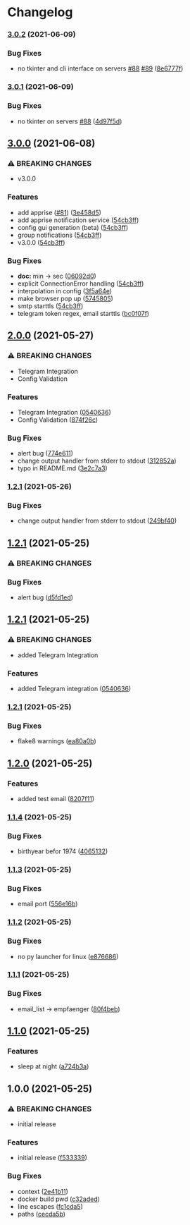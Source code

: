 # Changelog

### [3.0.2](https://www.github.com/sibalzer/impfbot/compare/v3.0.1...v3.0.2) (2021-06-09)


### Bug Fixes

* no tkinter and cli interface on servers [#88](https://www.github.com/sibalzer/impfbot/issues/88) [#89](https://www.github.com/sibalzer/impfbot/issues/89) ([8e6777f](https://www.github.com/sibalzer/impfbot/commit/8e6777f65aa7646dcde350fc7fb71789b4e5c6a9))

### [3.0.1](https://www.github.com/sibalzer/impfbot/compare/v3.0.0...v3.0.1) (2021-06-09)


### Bug Fixes

* no tkinter on servers [#88](https://www.github.com/sibalzer/impfbot/issues/88) ([4d97f5d](https://www.github.com/sibalzer/impfbot/commit/4d97f5d7334d302605affbb5a514677656e94d31))

## [3.0.0](https://www.github.com/sibalzer/impfbot/compare/v2.0.0...v3.0.0) (2021-06-08)


### ⚠ BREAKING CHANGES

* v3.0.0

### Features

* add apprise ([#81](https://www.github.com/sibalzer/impfbot/issues/81)) ([3e458d5](https://www.github.com/sibalzer/impfbot/commit/3e458d5ecb864098cb613079a4f0570ef78e37fa))
* add apprise notification service ([54cb3ff](https://www.github.com/sibalzer/impfbot/commit/54cb3ff6c7af8b83dfca8f452ad5a7507d388e46))
* config gui generation (beta) ([54cb3ff](https://www.github.com/sibalzer/impfbot/commit/54cb3ff6c7af8b83dfca8f452ad5a7507d388e46))
* group notifications ([54cb3ff](https://www.github.com/sibalzer/impfbot/commit/54cb3ff6c7af8b83dfca8f452ad5a7507d388e46))
* v3.0.0 ([54cb3ff](https://www.github.com/sibalzer/impfbot/commit/54cb3ff6c7af8b83dfca8f452ad5a7507d388e46))


### Bug Fixes

* **doc:** min -> sec ([06092d0](https://www.github.com/sibalzer/impfbot/commit/06092d056d4a5150fef0d635a629f5e4c09b3815))
* explicit ConnectionError handling ([54cb3ff](https://www.github.com/sibalzer/impfbot/commit/54cb3ff6c7af8b83dfca8f452ad5a7507d388e46))
* interpolation in config ([3f5a64e](https://www.github.com/sibalzer/impfbot/commit/3f5a64e4804fe7a8341963d5c123357185a20dbb))
* make browser pop up ([5745805](https://www.github.com/sibalzer/impfbot/commit/57458058c66a2e8b30b91c6eeca78f906c180baf))
* smtp starttls ([54cb3ff](https://www.github.com/sibalzer/impfbot/commit/54cb3ff6c7af8b83dfca8f452ad5a7507d388e46))
* telegram token regex, email starttls ([bc0f07f](https://www.github.com/sibalzer/impfbot/commit/bc0f07f5f2a2d95694ef6031d65e5c963d099598))

## [2.0.0](https://www.github.com/sibalzer/impfbot/compare/v1.2.1...v2.0.0) (2021-05-27)


### ⚠ BREAKING CHANGES

* Telegram Integration
* Config Validation

### Features

* Telegram Integration ([0540636](https://www.github.com/sibalzer/impfbot/commit/0540636f1e6b31a15ab28a438587615ffddbb33c))
* Config Validation ([874f26c](https://www.github.com/sibalzer/impfbot/commit/874f26ce5328bb44911864a8b108a764d2b4cf25))


### Bug Fixes

* alert bug ([774e611](https://www.github.com/sibalzer/impfbot/commit/774e611bef1249a352d9cf3178c1810af5d3cced))
* change output handler from stderr to stdout ([312852a](https://www.github.com/sibalzer/impfbot/commit/312852af0cdba8d3c97cf9985bd601945dd207aa))
* typo in README.md ([3e2c7a3](https://www.github.com/sibalzer/impfbot/commit/3e2c7a3af623ab2057d48fc0291549d76d253d1f))

### [1.2.1](https://www.github.com/sibalzer/impfbot/compare/v1.2.1...v1.2.1) (2021-05-26)


### Bug Fixes

* change output handler from stderr to stdout ([249bf40](https://www.github.com/sibalzer/impfbot/commit/249bf409f1bac30f42e072c46fb191273f3a6fec))

## [1.2.1](https://www.github.com/sibalzer/impfbot/compare/v1.2.1...v1.2.1) (2021-05-25)


### ⚠ BREAKING CHANGES

### Bug Fixes

* alert bug ([d5fd1ed](https://www.github.com/sibalzer/impfbot/commit/d5fd1ed2675683dd35cccce6868f3392d52c18df))

## [1.2.1](https://www.github.com/sibalzer/impfbot/compare/v1.2.1...v1.2.1) (2021-05-25)


### ⚠ BREAKING CHANGES

* added Telegram Integration

### Features

* added Telegram integration ([0540636](https://www.github.com/sibalzer/impfbot/commit/0540636f1e6b31a15ab28a438587615ffddbb33c))

### [1.2.1](https://www.github.com/sibalzer/impfbot/compare/v1.2.0...v1.2.1) (2021-05-25)


### Bug Fixes

* flake8 warnings ([ea80a0b](https://www.github.com/sibalzer/impfbot/commit/ea80a0b2d07349bbf5460a8e1f634adec4e64dd9))

## [1.2.0](https://www.github.com/sibalzer/impfbot/compare/v1.1.4...v1.2.0) (2021-05-25)


### Features

* added test email ([8207f11](https://www.github.com/sibalzer/impfbot/commit/8207f114da600d702c17bd45d8f73c7f8d15bb2e))

### [1.1.4](https://www.github.com/sibalzer/impfbot/compare/v1.1.3...v1.1.4) (2021-05-25)


### Bug Fixes

* birthyear befor 1974 ([4065132](https://www.github.com/sibalzer/impfbot/commit/4065132914fb961390324d3387a51b021243260a))

### [1.1.3](https://www.github.com/sibalzer/impfbot/compare/v1.1.2...v1.1.3) (2021-05-25)


### Bug Fixes

* email port ([556e16b](https://www.github.com/sibalzer/impfbot/commit/556e16b55a15d96a9082e29e390d074428193b82))

### [1.1.2](https://www.github.com/sibalzer/impfbot/compare/v1.1.1...v1.1.2) (2021-05-25)


### Bug Fixes

* no py launcher for linux ([e876686](https://www.github.com/sibalzer/impfbot/commit/e876686f6132156cb1461cab826efc890a94591e))

### [1.1.1](https://www.github.com/sibalzer/impfbot/compare/v1.1.0...v1.1.1) (2021-05-25)


### Bug Fixes

* email_list -> empfaenger ([80f4beb](https://www.github.com/sibalzer/impfbot/commit/80f4bebe794058ddd2bfa50a275a08f787f18e3f))

## [1.1.0](https://www.github.com/sibalzer/impfbot/compare/v1.0.0...v1.1.0) (2021-05-25)


### Features

* sleep at night ([a724b3a](https://www.github.com/sibalzer/impfbot/commit/a724b3af579fa4d6347371a6ea78c7994d4d68eb))

## 1.0.0 (2021-05-25)


### ⚠ BREAKING CHANGES

* initial release

### Features

* initial release ([f533339](https://www.github.com/sibalzer/impfbot/commit/f533339cd9923863fbc64ee89d23dcb17e1bc393))


### Bug Fixes

* context ([2e41b11](https://www.github.com/sibalzer/impfbot/commit/2e41b110b469652230aa4f5eb01fc928f649efcb))
* docker build pwd ([c32aded](https://www.github.com/sibalzer/impfbot/commit/c32aded8c53f04a58d9d5482fc3b997eac2290ae))
* line escapes ([fc1cda5](https://www.github.com/sibalzer/impfbot/commit/fc1cda5df14f1ce7ec5c7fb2c163ba85169f5b5a))
* paths ([cecda5b](https://www.github.com/sibalzer/impfbot/commit/cecda5b460f6385ba646529e6c55c18dd8b038f4))

